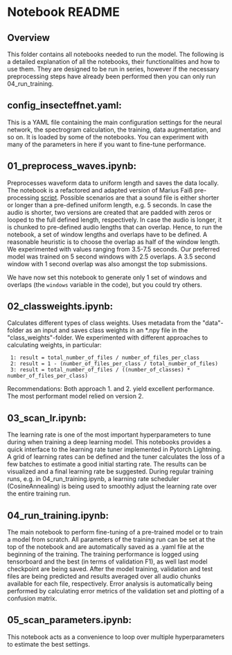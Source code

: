 # Notebook README

## Overview
This folder contains all notebooks needed to run the model. 
The following is a detailed explanation of all the notebooks, their functionalities and how to use them. 
They are designed to be run in series, however if the necessary preprocessing steps have already been performed then you can only run 04_run_training.

## config_insecteffnet.yaml:

This is a YAML file containing the main configuration settings for the neural network, the spectrogram calculation, the training, data augmentation, and so on. It is loaded by some of the notebooks. You can experiment with many of the parameters in here if you want to fine-tune performance.

## 01_preprocess_waves.ipynb:
Preprocesses waveform data to uniform length and saves the data locally. 
The notebook is a refactored and adapted version of Marius Faiß pre-processing [script](https://github.com/mariusfaiss/InsectSet47-InsectSet66-Adaptive-Representations-of-Sound-for-Automatic-Insect-Recognition/blob/main/SplitAudioChunks.py).
Possible scenarios are that a sound file is either shorter or longer than a pre-defined uniform length, e.g. 5 seconds.
In case the audio is shorter, two versions are created that are padded with zeros or looped to the full defined length, respectively.
In case the audio is longer, it is chunked to pre-defined audio lengths that can overlap.
Hence, to run the notebook, a set of window lengths and overlaps have to be defined.
A reasonable heuristic is to choose the overlap as half of the window length.
We experimented with values ranging from 3.5-7.5 seconds.
Our preferred model was trained on 5 second windows with 2.5 overlaps.
A 3.5 second window with 1 second overlap was also amongst the top submissions.

We have now set this notebook to generate only 1 set of windows and overlaps (the `windows` variable in the code), but you could try others.

## 02_classweights.ipynb:
Calculates different types of class weights. 
Uses metadata from the "data"-folder as an input and saves class weights in an *.npy file in the "class_weights"-folder.
We experimented with different approaches to calculating weights, in particular:

     1: result = total_number_of_files / number_of_files_per_class
     2: result = 1 - (number_of_files_per_class / total_number_of_files)
     3: result = total_number_of_files / ((number_of_classes) * number_of_files_per_class)

Recommendations: Both approach 1. and 2. yield excellent performance. The most performant model relied on version 2.


## 03_scan_lr.ipynb:
The learning rate is one of the most important hyperparameters to tune during when training a deep learning model.
This notebooks provides a quick interface to the learning rate tuner implemented in Pytorch Lightning.
A grid of learning rates can be defined and the tuner calculates the loss of a few batches to estimate a good initial starting rate.
The results can be visualized and a final learning rate be suggested.
During regular training runs, e.g. in 04_run_training.ipynb, a learning rate scheduler (CosineAnnealing) is being used to smoothly
adjust the learning rate over the entire training run.


## 04_run_training.ipynb:
The main notebook to perform fine-tuning of a pre-trained model or to train a model from scratch.
All parameters of the training run can be set at the top of the notebook and are automatically saved as a .yaml file at the 
beginning of the training.
The training performance is logged using tensorboard and the best (in terms of validation F1), as well last model 
checkpoint are being saved.
After the model training, validation and test files are being predicted and results averaged over all audio chunks available 
for each file, respectively.
Error analysis is automatically being performed by calculating error metrics of the validation set and plotting of a
confusion matrix.


## 05_scan_parameters.ipynb:
This notebook acts as a convenience to loop over multiple hyperparameters to estimate the best settings.
